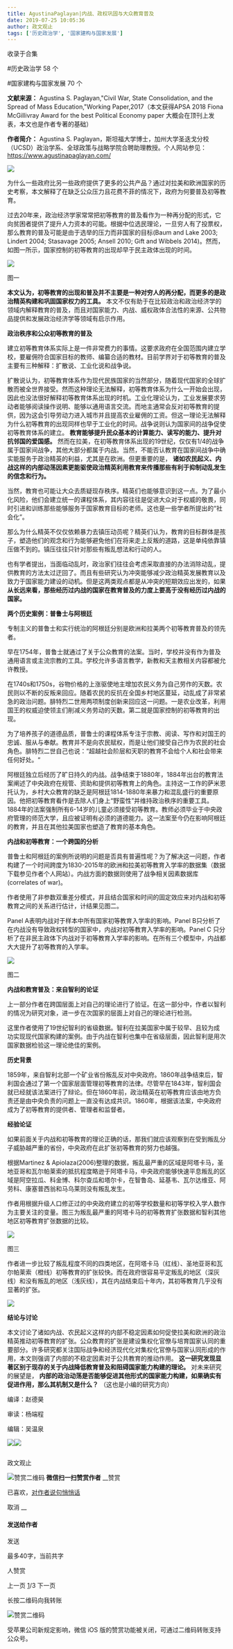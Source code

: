 ```yaml
---
title: AgustinaPaglayan|内战、政权巩固与大众教育普及
date: 2019-07-25 10:05:36
author: 政文观止
tags: ['历史政治学', '国家建构与国家发展']
---
```



收录于合集

#历史政治学 58 个

#国家建构与国家发展 70 个

**文献来源：** Agustina S. Paglayan,"Civil War, State Consolidation, and the Spread
of Mass Education,"Working Paper,2017（本文获得APSA 2018 Fiona McGillivray Award
for the best Political Economy paper 大概会在顶刊上发表，本文也是作者专著的基础）

 **作者简介：** Agustina S.
Paglayan，斯坦福大学博士，加州大学圣迭戈分校（UCSD）政治学系、全球政策与战略学院合聘助理教授。个人网站参见：https://www.agustinapaglayan.com/

![](/images/408/2.jpeg)

  

  

为什么一些政府比另一些政府提供了更多的公共产品？通过对拉美和欧洲国家的历史考察，本文解释了在缺乏公众压力且花费不菲的情况下，政府为何要普及初等教育。

  

过去20年来，政治经济学家常常把初等教育的普及看作为一种再分配的形式，它向贫困者提供了提升人力资本的可能。根据中位选民理论，一旦穷人有了投票权，那么教育的普及可能是由于选举的压力而非国家的目标(Baum
and Lake 2003; Lindert 2004; Stasavage 2005; Ansell 2010; Gift and Wibbels
2014)。然而，如图一所示，国家控制的初等教育的出现却早于民主政体出现的时间。

  

![](/images/408/3.jpeg)

图一

  

 **本文认为，初等教育的出现和普及并不主要是一种对穷人的再分配，而更多的是政治精英构建和巩固国家权力的工具。**
本文不仅有助于在比较政治和政治经济学的领域内解释教育的普及，而且对国家能力、内战、威权政体合法性的来源、公共物品提供和发展政治经济学等领域有启示作用。

  

 **政治秩序和公众初等教育的普及**

  

建立初等教育体系实际上是一件非常费力的事情。这要求政府在全国范围内建立学校，要雇佣符合国家目标的教师、编纂合适的教材。目前学界对于初等教育的普及主要有三种解释：扩散说、工业化说和战争说。

  

扩散说认为，初等教育体系作为现代民族国家的当然部分，随着现代国家的全球扩散而被全世界接受。然而这种理论无法解释，初等教育体系为什么一开始会出现，因此也没法很好解释初等教育体系出现的时机。工业化理论认为，工业发展要求劳动者能够阅读操作说明、能够以通用语言交流。而地主通常会反对初等教育的提供，因为这会引导劳动力进入城市并且提高农业雇佣的工资。但这一理论无法解释为什么初等教育的出现同样也早于工业化的时间。战争说则认为国家间的战争促使初等教育体系的建立。
**教育能够提升民众基本的计算能力、读写的能力、提升对抗邻国的爱国感。**
然而在拉美，在初等教育体系出现的19世纪，仅仅有1/4的战争属于国家间战争，其他大部分都属于内战。当然，不能否认教育在国家间战争中确实能服务于政治精英的利益，尤其是在欧洲。但更重要的是，
**诸如农民起义、内战这样的内部动荡因素更能驱使政治精英利用教育来传播那些有利于抑制动乱发生的信念和行为。**

  

当然，教育也可能让大众去质疑现存秩序。精英们也能够意识到这一点。为了最小化风险，他们会建立统一的课程体系，其内容往往是促进大众对于权威的敬畏，同时引进和训练那些能够服务于国家教育目标的老师。这也是一些学者所提出的“社会化”。

  

那么为什么精英不仅仅依赖暴力去镇压动员呢？精英们认为，教育的目标群体是孩子，塑造他们的观念和行为能够避免他们在将来走上反叛的道路，这是单纯依靠镇压做不到的。镇压往往只针对那些有叛乱想法和行动的人。

  

也有学者提出，当面临动乱时，政治家们往往会考虑采取直接的办法消除动乱，提供教育的方法太过迂回了。而且有些研究认为冲突能够减少政治精英发展教育以及致力于国家能力建设的动机。但是这两类观点都是从冲突的短期效应出发的，如果
**从长远来看，那些经历过内战的国家在教育普及的力度上要高于没有经历过内战的国家。**

  

 **两个历史案例：普鲁士与阿根廷**

  

专制主义的普鲁士和实行统治的阿根廷分别是欧洲和拉美两个初等教育普及的领先者。

  

早在1754年，普鲁士就通过了关于公众教育的法案。当时，学校并没有作为普及通用语言或主流宗教的工具。学校允许多语言教学，新教和天主教相关内容都被允许教授。

  

在1740s和1750s，谷物价格的上涨驱使地主增加农民义务为自己劳作的天数。农民则以不断的反叛来回应。随着农民的反抗在全国乡村地区蔓延，动乱成了非常紧急的政治问题。腓特烈二世用两项制度创新来回应这一问题。一是农业改革，利用国王的权威迫使领主们削减义务劳动的天数。第二就是国家控制的初等教育的出现。

  

为了培养孩子的道德品质，普鲁士的课程体系专注于宗教、阅读、写作和对国王的忠诚、服从与奉献。教育并不是向农民赋权，而是让他们接受自己作为农民的社会角色。腓特烈二世自己也说：“超越社会阶层和天职的教育不会给个人和社会带来任何好处。“

  

阿根廷独立后经历了旷日持久的内战。战争结束于1880年，1884年出台的教育法案阐述了中央政府在规管、资助和提供初等教育上的角色。主持这一工作的萨米恩托认为，乡村大众教育的缺乏是阿根廷1814-1880年来暴力和混乱盛行的重要原因。他把初等教育看作是去除人们身上“野蛮性”并维持政治秩序的重要工具。1884年的法案强制所有6-14岁的儿童必须接受初等教育。教师必须毕业于中央政府管理的师范大学，且应被证明有必须的道德能力。这一法案至今仍在影响阿根廷的教育，并且在其他拉美国家也塑造了教育的基本角色。

  

 **内战和初等教育：一个跨国的分析**

  

普鲁士和阿根廷的案例所说明的问题是否具有普遍性呢？为了解决这一问题，作者构建了一个时间跨度为1830-2015年的欧洲和拉美初等教育入学率的数据集（数据下载参见作者个人网站）。内战方面的数据则使用了战争相关因素数据库(correlates
of war)。

  

作者使用了非参数双重差分模式，并且结合国家和时间的固定效应来对内战和初等教育之间的关系进行估计，计结果见图二。

  

Panel A表明内战对于样本中所有国家初等教育入学率的影响。Panel B只分析了在内战没有导致政权转型的国家中，内战对初等教育入学率的影响。Panel
C 只分析了在非民主政体下内战对于初等教育入学率的影响。在所有三个模型中，内战都大大提升了初等教育的入学率。

  

![](/images/408/4.jpeg)

图二

  

 **内战和教育普及：来自智利的论证**

  

上一部分作者在跨国层面上对自己的理论进行了验证。在这一部分中，作者以智利的情况为研究对象，进一步在次国家的层面上对自己的理论进行检测。

  

这里作者使用了19世纪智利的省级数据。智利在拉美国家中属于较早、且较为成功实现现代国家构建的案例。由于内战在智利也集中在省级层面，因此智利是用次国家数据检验这一理论绝佳的案例。

  

 **历史背景**

1859年，来自智利北部一个矿业省份叛乱反对中央政府。1860年战争结束后，智利国会通过了第一个国家层面管理初等教育的法律。尽管早在1843年，智利国会就已经就该法案进行了辩论。但在1860年前，政治精英在初等教育应该由地方负责还是由中央负责的问题上一直没有达成共识。1860年，根据该法案，中央政府成为了初等教育的提供者、管理者和监督者。

  

 **经验论证**

如果前面关于内战和初等教育的理论正确的话，那我们就应该观察到在受到叛乱分子威胁越严重的省份，中央政府在此扩张初等教育的努力也越强。

  

根据Martinez &
Apiolaza(2006)整理的数据，叛乱最严重的区域是阿塔卡马，圣地亚哥和瓦尔帕莱索的抵抗程度略逊于阿塔卡马，中央政府能够快速平息叛乱的区域是阿空拉瓜、科金博、科尔查瓜和塔尔卡，在智鲁岛、延基韦、瓦尔达维亚、阿劳科、康塞普西翁和马乌莱则没有叛乱发生。

  

作者用根据升级人口修正过的中央政府建立的初等学校数量和初等学校入学人数作为主要关注的变量。图三为叛乱最严重的阿塔卡马的初等教育扩张数据和智利其他地区初等教育扩张数据的比较。

![](/images/408/5.jpeg)

图三

  

作者进一步比较了叛乱程度不同的四类地区，在阿塔卡马（红线）、圣地亚哥和瓦尔帕莱索（橙线）初等教育的扩张较快。而在政府很容易平定叛乱的地区（深灰线）和没有叛乱的地区（浅灰线），其在内战结束后十年内，其初等教育几乎没有显著的扩张。  

![](/images/408/6.jpeg)

  

 **结论与讨论**

  

本文讨论了诸如内战、农民起义这样的内部不稳定因素如何促使拉美和欧洲的政治精英推动初等教育的扩张。公众教育的扩张是建设集权化官僚与培育国家认同的重要部分。许多研究都关注国际战争和经济现代化对集权化官僚与国家认同形成的作用，本文则强调了内部的不稳定因素对于公共教育的推动作用。
**这一研究发现显著区别于现存的关于内战降低教育普及和阻碍国家能力构建的理论。** 对未来研究的展望是，
**内部的政治动荡是否能够促进其他形式的国家能力构建，如果确实有促进作用，那么其机制又是什么？** （这也是小编的研究方向）

  

编译：赵德昊

审读：杨端程

编辑：吴温泉

![](/images/408/7.jpeg)![](/images/408/8.jpeg)

  

![]()

政文观止

![赞赏二维码]() **微信扫一扫赞赏作者** __赞赏

已喜欢，[对作者说句悄悄话](javascript:;)

取消 __

#### 发送给作者

发送

最多40字，当前共字

[](javascript:;) 人赞赏

上一页 [1](javascript:;)/3 下一页

长按二维码向我转账

![赞赏二维码]()

受苹果公司新规定影响，微信 iOS 版的赞赏功能被关闭，可通过二维码转账支持公众号。

